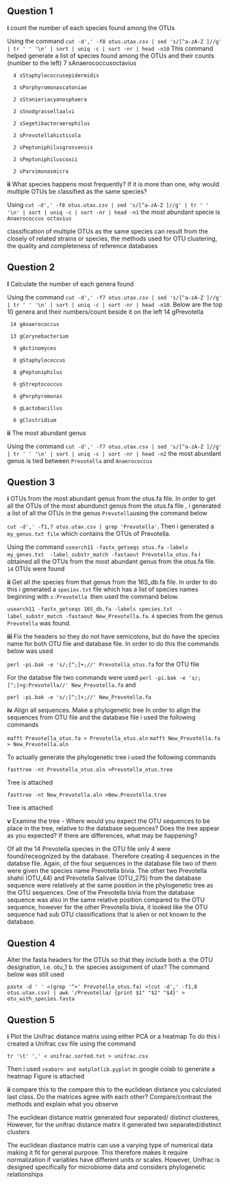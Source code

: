   ## Question 1
**i** count the number of each species found among the OTUs

Using the command `cut -d',' -f8 otus.utax.csv | sed 's/[^a-zA-Z ]//g' | tr ' ' '\n' | sort | uniq -c | sort -nr | head -n10` This command helped generate a list of species found among the OTUs and their counts (number to the left)
      7 sAnaerococcusoctavius
      
      4 sStaphylococcusepidermidis
      
      3 sPorphyromonascatoniae
      
      2 sStanieriacyanosphaera
      
      2 sSnodgrassellaalvi
      
      2 sSegetibacteraerophilus
      
      2 sPrevotellahisticola
      
      2 sPeptoniphilusgrossensis
      
      2 sPeptoniphiluscoxii
      
      2 sParvimonasmicra

**ii** What species happens most frequently? If it is more than one, why would multiple OTUs be classified as the same species?

Using `cut -d',' -f8 otus.utax.csv | sed 's/[^a-zA-Z ]//g' | tr ' ' '\n' | sort | uniq -c | sort -nr | head -n1` the most abundant specie is `Anaerococcus octavius`

classification of multiple OTUs as the same species can result from the closely of related strains or species, the methods used for OTU clustering, the quality and completeness of reference databases

## Question 2
**I** Calculate the number of each genera found 

Using the command `cut -d',' -f7 otus.utax.csv | sed 's/[^a-zA-Z ]//g' | tr ' ' '\n' | sort | uniq -c | sort -nr | head -n10`. Below are the top 10  genera and their numbers/count beside it on the left
     14 gPrevotella
     
     14 gAnaerococcus
     
     13 gCorynebacterium
     
      9 gActinomyces
      
      8 gStaphylococcus
      
      8 gPeptoniphilus
      
      6 gStreptococcus
      
      6 gPorphyromonas
      
      6 gLactobacillus
      
      6 gClostridium
      
**ii** The most abundant genus 

Using the command `cut -d',' -f7 otus.utax.csv | sed 's/[^a-zA-Z ]//g' | tr ' ' '\n' | sort | uniq -c | sort -nr | head -n2` the most abundant genus is tied between `Prevotella` and `Anaerococcus`

## Question 3
**i** OTUs from the most abundant genus from the otus.fa file.
In order to get all the OTUs of the most abundunct genus from the otus.fa file , i generated a list of all the OTUs in the genus `Prevotella`using the command below

`cut -d',' -f1,7 otus.utax.csv | grep 'Prevotella'`. Then i generated a `my_genus.txt file` which contains the OTUs of Prevotella.

Using the command `usearch11 -fastx_getseqs otus.fa -labels my_genes.txt  -label_substr_match -fastaout Prevotella_otus.fa` i obtained all the OTUs from the most abundant genus from the otus.fa file. `14` OTUs were found

**ii** Get all the species from that genus from the 16S_db.fa file.
In order to do this i generated a `species.txt` file which has a list of species names beginning with `s:Prevotella `then used the command below.

`usearch11 -fastx_getseqs 16S_db.fa -labels species.txt  -label_substr_match -fastaout New_Prevotella.fa`. 
`4` species from the genus `Prevotella` was found.

**iii** Fix the headers so they do not have semicolons, but do have the species name for both OTU file and database file.
In order to do this the commands below was used 

`perl -pi.bak -e 's/;[^;]+;//' Prevotella_otus.fa` for the OTU file 

For the databse file two commands were used                                                                                                                                                                                                                                                                                                                                                                             `perl -pi.bak -e 's/;[^;]+g:Prevotella//' New_Prevotella.fa`  and 

`perl -pi.bak -e 's/;[^;]+;//' New_Prevotella.fa`


**iv** Align all sequences. Make a phylogenetic tree
In order to align the sequences from OTU file and the database file i used the following commands

`mafft Prevotella_otus.fa > Prevotella_otus.aln`
`mafft New_Prevotella.fa > New_Prevotella.aln`

To actually generate the phylogenetic tree i used the following commands 

`fasttree -nt Prevotella_otus.aln >Prevotella_otus.tree`

Tree is attached 

`fasttree -nt New_Prevotella.aln >New.Prevotella.tree`

Tree is attached

**v** Examine the tree - Where would you expect the OTU sequences to be place in the tree, relative to the database sequences?
Does the tree appear as you expected? If there are differences, what may be happening?

Of all the 14 Prevotella species in the OTU file only 4 were found/receognized by the database. Therefore creating 4 sequences in the databse file. Again, of the four sequences in the database file two of them were given the species name Prevotella bivia. The other two Prevotella shahii (OTU_44) and Prevotella Salivae (OTU_275) from the database sequence were relatively at the same position in the phylogenetic tree as the OTU sequences. One of the  Prevotella bivia from the database sequence was also in the same relative position compared to the OTU sequence, however for the other Prevotella bivia, it looked like the OTU sequence had sub OTU classifications that is alien or not known to the database. 

## Question 4
Alter the fasta headers for the OTUs so that they include both a. the OTU designation, i.e. otu_1 b. the species assignment of utax?
The command below was still used 

`paste -d ' ' <(grep '^>' Prevotella_otus.fa) <(cut -d',' -f1,8 otus.utax.csv) | awk '/Prevotella/ {print $1" "$2" "$4}' > otu_with_species.fasta`

## Question 5
**i** Plot the Unifrac distance matrix using either PCA or a heatmap
To do this i created a Unifrac csv file using the command 

`tr '\t' ',' < unifrac.sorted.txt > unifrac.csv`

Then i used `seaborn and matplotlib.pyplot` in google colab to generate a heatmap
Figure is attached 

**ii** compare this to the compare this to the euclidean distance you calculated last class.
Do the matrices agree with each other? Compare/contrast the methods and explain what you observe

The euclidean distance matrix generated four separated/ distinct clusteres, However, for the unifrac distance matirx it generated two separated/distinct clusters 

The euclidean diastance matrix can use a varying type of numerical data making it fit for general purpose. This therefore makes it require normalization if variables have different units or scales. However, Unifrac is designed specifically for microbiome data and considers phylogenetic relationships







